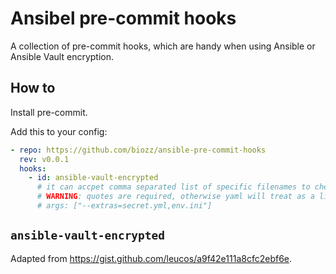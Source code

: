 # Ansibel pre-commit hooks

A collection of pre-commit hooks, which are handy when using Ansible or Ansible Vault encryption.

## How to

Install pre-commit.

Add this to your config:

```yaml
- repo: https://github.com/biozz/ansible-pre-commit-hooks
  rev: v0.0.1
  hooks:
    - id: ansible-vault-encrypted
      # it can accpet comma separated list of specific filenames to check
      # WARNING: quotes are required, otherwise yaml will treat as a list
      # args: ["--extras=secret.yml,env.ini"]
```

## `ansible-vault-encrypted`

Adapted from https://gist.github.com/leucos/a9f42e111a8cfc2ebf6e.

